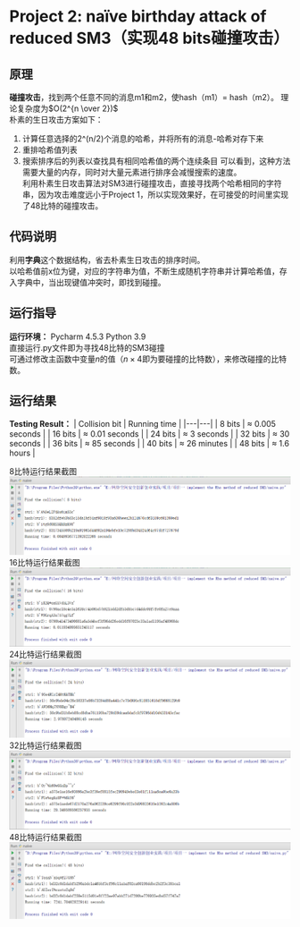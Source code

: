 # Project 2: naïve birthday attack of reduced SM3（实现48 bits碰撞攻击） 
## 原理
**碰撞攻击**，找到两个任意不同的消息m1和m2，使hash（m1）= hash（m2）。 理论复杂度为$O(2^{n \over 2})$  
朴素的生日攻击方案如下：
1. 计算任意选择的2^(n/2)个消息的哈希，并将所有的消息-哈希对存下来
2. 重排哈希值列表
3. 搜索排序后的列表以查找具有相同哈希值的两个连续条目
可以看到，这种方法需要大量的内存，同时对大量元素进行排序会减慢搜索的速度。  
利用朴素生日攻击算法对SM3进行碰撞攻击，直接寻找两个哈希相同的字符串，因为攻击难度远小于Project 1，所以实现效果好，在可接受的时间里实现了$48$比特的碰撞攻击。  

## 代码说明
利用**字典**这个数据结构，省去朴素生日攻击的排序时间。  
以哈希值前x位为键，对应的字符串为值，不断生成随机字符串并计算哈希值，存入字典中，当出现键值冲突时，即找到碰撞。

## 运行指导
**运行环境：** Pycharm 4.5.3 Python 3.9  
直接运行.py文件即为寻找48比特的SM3碰撞  
可通过修改主函数中变量$n$的值（$n\times 4$即为要碰撞的比特数），来修改碰撞的比特数。

## 运行结果
**Testing Result：**
| Collision bit | Running time |
|---|---|
| 8 bits | $\approx$ 0.005 seconds |
| 16 bits | $\approx$ 0.01 seconds |
| 24 bits | $\approx$ 3 seconds |
| 32 bits | $\approx$ 30 seconds |
| 36 bits | $\approx$ 85 seconds |
| 40 bits | $\approx$ 26 minutes |
| 48 bits | $\approx$ 1.6 hours |

8比特运行结果截图
![](https://github.com/fyl01/course-project/blob/main/Naive%20birthday%20attack%20for%20reduced%20SM3/naiveresult_8.png)
16比特运行结果截图
![](https://github.com/fyl01/course-project/blob/main/Naive%20birthday%20attack%20for%20reduced%20SM3/naiveresult_16.png)
24比特运行结果截图
![](https://github.com/fyl01/course-project/blob/main/Naive%20birthday%20attack%20for%20reduced%20SM3/naiveresult_24.png)
32比特运行结果截图
![](https://github.com/fyl01/course-project/blob/main/Naive%20birthday%20attack%20for%20reduced%20SM3/naiveresult_32.png)
48比特运行结果截图
![](https://github.com/fyl01/course-project/blob/main/Naive%20birthday%20attack%20for%20reduced%20SM3/naiveresult_48.png)
